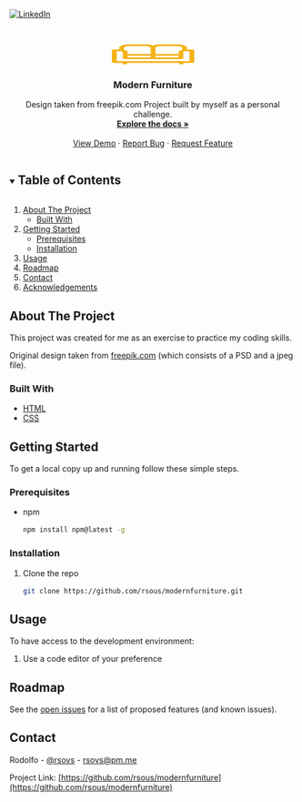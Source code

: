 <!--
*** Thanks for checking out the Best-README-Template. If you have a suggestion
*** that would make this better, please fork the repo and create a pull request
*** or simply open an issue with the tag "enhancement".
*** Thanks again! Now go create something AMAZING! :D
***
***
***
*** To avoid retyping too much info. Do a search and replace for the following:
*** github_username, repo_name, twitter_handle, email, project_title, project_description
-->

<!-- PROJECT SHIELDS -->
<!--
*** I'm using markdown "reference style" links for readability.
*** Reference links are enclosed in brackets [ ] instead of parentheses ( ).
*** See the bottom of this document for the declaration of the reference variables
*** for contributors-url, forks-url, etc. This is an optional, concise syntax you may use.
*** https://www.markdownguide.org/basic-syntax/#reference-style-links
-->

[![LinkedIn][linkedin-shield]][linkedin-url]

<!-- PROJECT LOGO -->
<br />
<p align="center">
  <a href="https://github.com/rsous/modernfurniture">
    <img src="img/logo.svg" alt="Logo" width="145" height="35">
  </a>

  <h3 align="center">Modern Furniture</h3>

  <p align="center">
    Design taken from freepik.com
    Project built by myself as a personal challenge.
    <br />
    <a href="https://github.com/rsous/desafioAlura"><strong>Explore the docs »</strong></a>
    <br />
    <br />
    <a href="https://rsous.github.io/modernfurniture/">View Demo</a>
    ·
    <a href="https://github.com/rsous/modernfurniture/issues">Report Bug</a>
    ·
    <a href="https://github.com/rsous/modernfurniture/issues">Request Feature</a>
  </p>
</p>

<!-- TABLE OF CONTENTS -->
<details open="open">
  <summary><h2 style="display: inline-block">Table of Contents</h2></summary>
  <ol>
    <li>
      <a href="#about-the-project">About The Project</a>
      <ul>
        <li><a href="#built-with">Built With</a></li>
      </ul>
    </li>
    <li>
      <a href="#getting-started">Getting Started</a>
      <ul>
        <li><a href="#prerequisites">Prerequisites</a></li>
        <li><a href="#installation">Installation</a></li>
      </ul>
    </li>
    <li><a href="#usage">Usage</a></li>
    <li><a href="#roadmap">Roadmap</a></li>
    <li><a href="#contact">Contact</a></li>
    <li><a href="#acknowledgements">Acknowledgements</a></li>
  </ol>
</details>

<!-- ABOUT THE PROJECT -->

## About The Project

This project was created for me as an exercise to practice my coding skills.

Original design taken from [freepik.com](https://www.freepik.com/free-psd/furniture-sale-social-media-instagram-post-template_13472841.htm) (which consists of a PSD and a jpeg file).

### Built With

- [HTML]()
- [CSS]()

<!-- GETTING STARTED -->

## Getting Started

To get a local copy up and running follow these simple steps.

### Prerequisites

- npm
  ```sh
  npm install npm@latest -g
  ```

### Installation

1. Clone the repo
   ```sh
   git clone https://github.com/rsous/modernfurniture.git
   ```

<!-- USAGE EXAMPLES -->

## Usage

To have access to the development environment:

1. Use a code editor of your preference

<!-- ROADMAP -->

## Roadmap

See the [open issues](https://github.com/rsous/modernfurniture/issues) for a list of proposed features (and known issues).

<!-- CONTACT -->

## Contact

Rodolfo - [@rsovs](https://twitter.com/rsovs) - rsovs@pm.me

Project Link: [https://github.com/rsous/modernfurniture](https://github.com/rsous/modernfurniture)

<!-- ACKNOWLEDGEMENTS -->

<!-- MARKDOWN LINKS & IMAGES -->
<!-- https://www.markdownguide.org/basic-syntax/#reference-style-links -->

[contributors-shield]: https://img.shields.io/github/contributors/rsous/repo.svg?style=for-the-badge
[contributors-url]: https://github.com/rsous/repo/graphs/contributors
[forks-shield]: https://img.shields.io/github/forks/rsous/repo.svg?style=for-the-badge
[forks-url]: https://github.com/rsous/repo/network/members
[stars-shield]: https://img.shields.io/github/stars/rsous/repo.svg?style=for-the-badge
[stars-url]: https://github.com/rsous/repo/stargazers
[issues-shield]: https://img.shields.io/github/issues/rsous/repo.svg?style=for-the-badge
[issues-url]: https://github.com/rsous/repo/issues
[license-shield]: https://img.shields.io/github/license/rsous/repo.svg?style=for-the-badge
[license-url]: https://github.com/rsous/repo/blob/master/LICENSE.txt
[linkedin-shield]: https://img.shields.io/badge/-LinkedIn-black.svg?style=for-the-badge&logo=linkedin&colorB=555
[linkedin-url]: https://linkedin.com/in/rsovs
